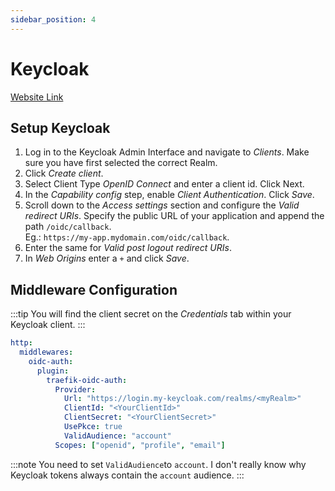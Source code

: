 ```yaml
---
sidebar_position: 4
---
```


# Keycloak

[Website Link](https://www.keycloak.org/)

## Setup Keycloak

1. Log in to the Keycloak Admin Interface and navigate to *Clients*. Make sure you have first selected the correct Realm.
2. Click *Create client*.
3. Select Client Type *OpenID Connect* and enter a client id. Click Next.
4. In the *Capability config* step, enable *Client Authentication*. Click *Save*.
5. Scroll down to the *Access settings* section and configure the *Valid redirect URIs*.
Specify the public URL of your application and append the path `/oidc/callback`.  
Eg.: `https://my-app.mydomain.com/oidc/callback`.
6. Enter the same for *Valid post logout redirect URIs*.
7. In *Web Origins* enter a `+` and click *Save*.

## Middleware Configuration

:::tip
You will find the client secret on the *Credentials* tab within your Keycloak client.
:::

```yml
http:
  middlewares:
    oidc-auth:
      plugin:
        traefik-oidc-auth:
          Provider:
            Url: "https://login.my-keycloak.com/realms/<myRealm>"
            ClientId: "<YourClientId>"
            ClientSecret: "<YourClientSecret>"
            UsePkce: true
            ValidAudience: "account"
          Scopes: ["openid", "profile", "email"]
```

:::note
You need to set `ValidAudience`to `account`. I don't really know why Keycloak tokens always contain the `account` audience.
:::
